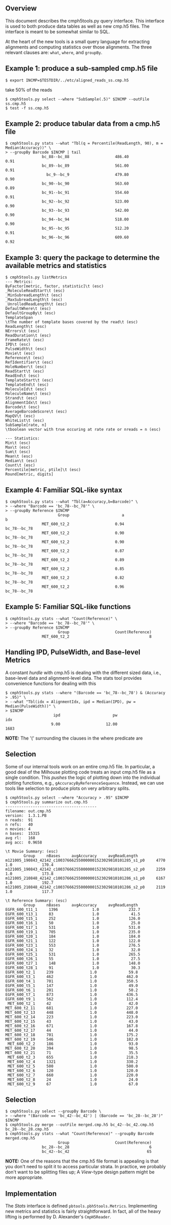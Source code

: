 ## Overview
This document describes the cmph5tools.py query interface. This
interface is used to both produce data tables as well as new cmp.h5
files. The interface is meant to be somewhat similar to SQL.

At the heart of the new tools is a small query language for extracting
alignments and computing statistics over those alignments. The three
relevant clauses are: `what`, `where`, and `groupBy`. 

## Example 1: produce a sub-sampled cmp.h5 file

    $ export INCMP=$TESTDIR/../etc/aligned_reads_ss.cmp.h5

take 50% of the reads 

    $ cmph5tools.py select --where "SubSample(.5)" $INCMP --outFile ss.cmp.h5
    $ test -f ss.cmp.h5

## Example 2: produce tabular data from a cmp.h5 file

    $ cmph5tools.py stats --what "Tbl(q = Percentile(ReadLength, 90), m = Median(Accuracy))" \
    > --groupBy Barcode $INCMP | tail
                    bc_88--bc_88                    486.40                    0.91
                    bc_89--bc_89                    561.00                    0.91
                      bc_9--bc_9                    479.80                    0.90
                    bc_90--bc_90                    563.60                    0.89
                    bc_91--bc_91                    554.60                    0.91
                    bc_92--bc_92                    523.00                    0.90
                    bc_93--bc_93                    542.00                    0.90
                    bc_94--bc_94                    518.00                    0.90
                    bc_95--bc_95                    512.20                    0.91
                    bc_96--bc_96                    609.60                    0.92


## Example 3: query the package to determine the available metrics and statistics

    $ cmph5tools.py listMetrics
    --- Metrics:
    ByFactor[metric, factor, statistic]\t (esc)
    _MoleculeReadStart\t (esc)
    _MinSubreadLength\t (esc)
    _MaxSubreadLength\t (esc)
    _UnrolledReadLength\t (esc)
    DefaultWhere\t (esc)
    DefaultGroupBy\t (esc)
    TemplateSpan
    \tThe number of template bases covered by the read\t (esc)
    ReadLength\t (esc)
    NErrors\t (esc)
    ReadDuration\t (esc)
    FrameRate\t (esc)
    IPD\t (esc)
    PulseWidth\t (esc)
    Movie\t (esc)
    Reference\t (esc)
    RefIdentifier\t (esc)
    HoleNumber\t (esc)
    ReadStart\t (esc)
    ReadEnd\t (esc)
    TemplateStart\t (esc)
    TemplateEnd\t (esc)
    MoleculeId\t (esc)
    MoleculeName\t (esc)
    Strand\t (esc)
    AlignmentIdx\t (esc)
    Barcode\t (esc)
    AverageBarcodeScore\t (esc)
    MapQV\t (esc)
    WhiteList\t (esc)
    SubSample[rate, n]
    \tboolean vector with true occuring at rate rate or nreads = n (esc)
    
    --- Statistics:
    Min\t (esc)
    Max\t (esc)
    Sum\t (esc)
    Mean\t (esc)
    Median\t (esc)
    Count\t (esc)
    Percentile[metric, ptile]\t (esc)
    Round[metric, digits]

## Example 4: Familiar SQL-like syntax

    $ cmph5tools.py stats --what "Tbl(a=Accuracy,b=Barcode)" \
    > --where "Barcode == 'bc_78--bc_78'" \
    > --groupBy Reference $INCMP
                           Group                       a                               b
                    MET_600_t2_2                    0.94                    bc_78--bc_78
                    MET_600_t2_2                    0.90                    bc_78--bc_78
                    MET_600_t2_2                    0.90                    bc_78--bc_78
                    MET_600_t2_2                    0.87                    bc_78--bc_78
                    MET_600_t2_2                    0.89                    bc_78--bc_78
                    MET_600_t2_2                    0.85                    bc_78--bc_78
                    MET_600_t2_2                    0.82                    bc_78--bc_78
                    MET_600_t2_2                    0.96                    bc_78--bc_78

## Example 5: Familiar SQL-like functions

    $ cmph5tools.py stats --what "Count(Reference)" \
    > --where "Barcode == 'bc_78--bc_78'" \
    > --groupBy Reference $INCMP
                           Group                    Count(Reference)
                    MET_600_t2_2                                   8

## Handling IPD, PulseWidth, and Base-level Metrics

A constant _hurdle_ with cmp.h5 is dealing with the different sized
data, i.e., base-level data and alignment-level data. The stats tool
provides convenience functions for dealing with this

    $ cmph5tools.py stats --where "(Barcode == 'bc_78--bc_78') & (Accuracy > .95)" \
    > --what "Tbl(idx = AlignmentIdx, ipd = Median(IPD), pw = Median(PulseWidth))" \
    > $INCMP
                         ipd                       pw                     idx
                        9.00                    12.00                    1683

**NOTE:** The '(' surrounding the clauses in the where predicate are

## Selection
Some of our internal tools work on an entire cmp.h5 file. In
particular, a good deal of the Milhouse plotting code treats an input
cmp.h5 file as a single condition. This _pushes_ the logic of plotting
down into the individual plotting functions, e.g.,
`gAccuracyByReferenceSequence`. Instead, we can use tools like
selection to produce plots on very arbitrary splits.

    $ cmph5tools.py select --where "Accuracy > .95" $INCMP
    $ cmph5tools.py summarize out.cmp.h5
    ----------------------------------------
    filename: out.cmp.h5
    version:  1.3.1.PB
    n reads:  91
    n refs:   40
    n movies: 4
    n bases:  15315
    avg rl:   168
    avg acc:  0.9658
    
    \t Movie Summary: (esc)
            Group     nBases     avgAccuracy     avgReadLength
    m121005_190843_42142_c100376662550000001523029810101285_s1_p0     4770               1.0             170.4
    m121005_190843_42142_c100376662550000001523029810101285_s2_p0     2259               1.0             173.8
    m121005_210848_42142_c100376662550000001523029810101286_s1_p0     6167               1.0             192.7
    m121005_210848_42142_c100376662550000001523029810101286_s2_p0     2119               1.0             117.7
    
    \t Reference Summary: (esc)
            Group     nBases     avgAccuracy     avgReadLength
    EGFR_600_t11_1     1396               1.0             232.7
    EGFR_600_t13_1     83                 1.0              41.5
    EGFR_600_t15_1     252                1.0             126.0
    EGFR_600_t16_1     50                 1.0              25.0
    EGFR_600_t17_1     531                1.0             531.0
    EGFR_600_t19_1     705                1.0             235.0
    EGFR_600_t20_1     184                1.0             184.0
    EGFR_600_t21_1     122                1.0             122.0
    EGFR_600_t23_1     553                1.0             276.5
    EGFR_600_t24_1     32                 1.0              32.0
    EGFR_600_t25_1     531                1.0             265.5
    EGFR_600_t26_1     55                 1.0              27.5
    EGFR_600_t27_1     148                1.0             148.0
    EGFR_600_t28_1     91                 1.0              30.3
    EGFR_600_t2_1     239                1.0              59.8
    EGFR_600_t3_1     462                1.0             462.0
    EGFR_600_t4_1     701                1.0             350.5
    EGFR_600_t5_1     147                1.0              49.0
    EGFR_600_t6_1     201                1.0              50.2
    EGFR_600_t7_1     873                1.0             436.5
    EGFR_600_t9_1     562                1.0             112.4
     MET_600_t2_1     42                 1.0              42.0
    MET_600_t2_11     681                1.0             227.0
    MET_600_t2_13     448                1.0             448.0
    MET_600_t2_14     223                1.0             223.0
    MET_600_t2_15     43                 1.0              43.0
    MET_600_t2_16     671                1.0             167.8
    MET_600_t2_17     44                 1.0              44.0
    MET_600_t2_18     701                1.0             175.2
    MET_600_t2_19     546                1.0             182.0
     MET_600_t2_2     186                1.0              93.0
    MET_600_t2_20     394                1.0              98.5
    MET_600_t2_21     71                 1.0              35.5
     MET_600_t2_3     655                1.0             218.3
     MET_600_t2_4     1321               1.0             330.2
     MET_600_t2_5     500                1.0             500.0
     MET_600_t2_6     120                1.0             120.0
     MET_600_t2_7     660                1.0             220.0
     MET_600_t2_8     24                 1.0              24.0
     MET_600_t2_9     67                 1.0              67.0

## Selection
    $ cmph5tools.py select --groupBy Barcode \
    > --where "(Barcode == 'bc_42--bc_42') | (Barcode == 'bc_28--bc_28')" $INCMP
    $ cmph5tools.py merge --outFile merged.cmp.h5 bc_42--bc_42.cmp.h5 bc_28--bc_28.cmp.h5
    $ cmph5tools.py stats --what "Count(Reference)" --groupBy Barcode merged.cmp.h5
                           Group                    Count(Reference)
                    bc_28--bc_28                                   6
                    bc_42--bc_42                                  65


**NOTE:** One of the reasons that the cmp.h5 file format is appealing
is that you don't need to split it to access particular strata. In
practice, we probably don't want to be splitting files up; A
_View_-type design pattern might be more appropriate.

## Implementation
The _Stats_ interface is defined
`pbtools.pbh5tools.Metrics`. Implementing new metrics and statistics
is fairly straightforward. In fact, all of the heavy lifting is
performed by D. Alexander's `CmpH5Reader`.
